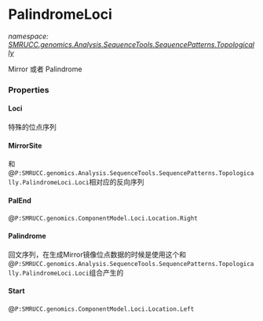 ﻿# PalindromeLoci
_namespace: [SMRUCC.genomics.Analysis.SequenceTools.SequencePatterns.Topologically](./index.md)_

Mirror 或者 Palindrome




### Properties

#### Loci
特殊的位点序列
#### MirrorSite
和@``P:SMRUCC.genomics.Analysis.SequenceTools.SequencePatterns.Topologically.PalindromeLoci.Loci``相对应的反向序列
#### PalEnd
@``P:SMRUCC.genomics.ComponentModel.Loci.Location.Right``
#### Palindrome
回文序列，在生成Mirror镜像位点数据的时候是使用这个和@``P:SMRUCC.genomics.Analysis.SequenceTools.SequencePatterns.Topologically.PalindromeLoci.Loci``组合产生的
#### Start
@``P:SMRUCC.genomics.ComponentModel.Loci.Location.Left``
